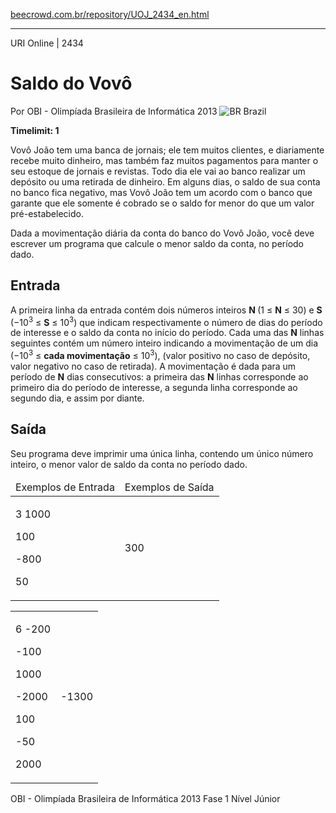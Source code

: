 <p><a href="https://www.beecrowd.com.br/repository/UOJ_2434_en.html">beecrowd.com.br/repository/UOJ_2434_en.html</a></p><hr>
<div>
  <span>URI Online | 2434</span>
  <h1>Saldo do Vovô</h1>
  <div>
    <p>Por OBI - Olimpíada Brasileira de Informática 2013 <img src="https://resources.beecrowd.com.br/gallery/images/flags/br.gif" alt="BR"> Brazil</p>
  </div>
  <strong>Timelimit: 1</strong>
</div>
<div>
<div>
  <p>Vovô João tem uma banca de jornais; ele tem muitos clientes, e diariamente recebe muito dinheiro, mas também faz muitos pagamentos para manter o seu estoque de jornais e revistas. Todo dia ele vai ao banco realizar um depósito ou uma retirada de dinheiro. Em alguns dias, o saldo de sua conta no banco fica negativo, mas Vovô João tem um acordo com o banco que garante que ele somente é cobrado se o saldo for menor do que um valor pré-estabelecido.</p>
  <p>Dada a movimentação diária da conta do banco do Vovô João, você deve escrever um programa que calcule o menor saldo da conta, no período dado.</p>
</div>
<h2>Entrada</h2>
<div>
  <p>A primeira linha da entrada contém dois números inteiros <strong>N </strong>(1 ≤ <strong>N</strong> ≤ 30)&nbsp;e <strong>S </strong>(−10<sup>3</sup> ≤ <strong>S</strong> ≤ 10<sup>3</sup>)&nbsp;que indicam respectivamente o número de dias do período de interesse e o saldo da conta no início do período. Cada uma das <strong>N</strong> linhas seguintes contém um número inteiro indicando a movimentação de um dia (−10<sup>3</sup> ≤ <strong>cada movimentação</strong> ≤ 10<sup>3</sup>),&nbsp;(valor positivo no caso de depósito, valor negativo no caso de retirada). A movimentação é dada para um período de <strong>N</strong> dias consecutivos: a primeira das <strong>N</strong> linhas corresponde ao primeiro dia do período de interesse, a segunda linha corresponde ao segundo dia, e assim por diante.</p>
</div>
<h2>Saída</h2>
<div>
  <p>Seu programa deve imprimir uma única linha, contendo um único número inteiro, o menor valor de saldo da conta no período dado.</p>
</div>
<div></div>
<table>
  <thead>
    <tr>
      <td>Exemplos de Entrada</td>
      <td>Exemplos de Saída</td>
    </tr>
  </thead>
  <tbody>
    <tr>
      <td>
        <p>3 1000</p>
        <p>100</p>
        <p>-800</p>
        <p>50</p>
      </td>
      <td>
        <p>300</p>
      </td>
    </tr>
  </tbody>
</table>
<div></div>
  <table>
    <thead>
    </thead>
    <tbody>
      <tr>
        <td>
          <p>6 -200</p>
          <p>-100</p>
          <p>1000</p>
          <p>-2000</p>
          <p>100</p>
          <p>-50</p>
          <p>2000</p>
        </td>
        <td>
          <p>-1300</p>
        </td>
      </tr>
    </tbody>
  </table>
  <p>
  OBI - Olimpíada Brasileira de Informática 2013 Fase 1 Nível Júnior</p>
</div>